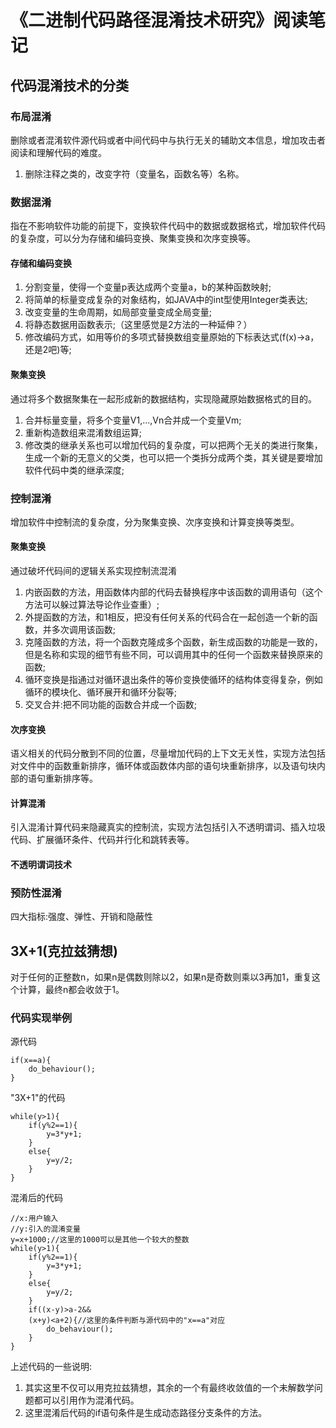 ﻿# 《二进制代码路径混淆技术研究》阅读笔记
## 代码混淆技术的分类
### 布局混淆
删除或者混淆软件源代码或者中间代码中与执行无关的辅助文本信息，增加攻击者阅读和理解代码的难度。
1. 删除注释之类的，改变字符（变量名，函数名等）名称。
### 数据混淆
指在不影响软件功能的前提下，变换软件代码中的数据或数据格式，增加软件代码的复杂度，可以分为存储和编码变换、聚集变换和次序变换等。
#### 存储和编码变换
1. 分割变量，使得一个变量p表达成两个变量a，b的某种函数映射;  
2. 将简单的标量变成复杂的对象结构，如JAVA中的int型使用Integer类表达;  
3. 改变变量的生命周期，如局部变量变成全局变量;  
4. 将静态数据用函数表示;（这里感觉是2方法的一种延伸？）  
5. 修改编码方式，如用等价的多项式替换数组变量原始的下标表达式(f(x)->a，还是2吧)等;
#### 聚集变换
通过将多个数据聚集在一起形成新的数据结构，实现隐藏原始数据格式的目的。
1. 合并标量变量，将多个变量V1,…,Vn合并成一个变量Vm;
2. 重新构造数组来混淆数组运算;
3. 修改类的继承关系也可以增加代码的复杂度，可以把两个无关的类进行聚集，生成一个新的无意义的父类，也可以把一个类拆分成两个类，其关键是要增加软件代码中类的继承深度;
### 控制混淆
增加软件中控制流的复杂度，分为聚集变换、次序变换和计算变换等类型。
#### 聚集变换
通过破坏代码间的逻辑关系实现控制流混淆
1. 内嵌函数的方法，用函数体内部的代码去替换程序中该函数的调用语句（这个方法可以躲过算法导论作业查重）;
2. 外提函数的方法，和1相反，把没有任何关系的代码合在一起创造一个新的函数，并多次调用该函数;
3. 克隆函数的方法，将一个函数克隆成多个函数，新生成函数的功能是一致的，但是名称和实现的细节有些不同，可以调用其中的任何一个函数来替换原来的函数;
4. 循环变换是指通过对循环退出条件的等价变换使循环的结构体变得复杂，例如循环的模块化、循环展开和循环分裂等;
5. 交叉合并:把不同功能的函数合并成一个函数;
#### 次序变换
语义相关的代码分散到不同的位置，尽量增加代码的上下文无关性，实现方法包括对文件中的函数重新排序，循环体或函数体内部的语句块重新排序，以及语句块内部的语句重新排序等。
#### 计算混淆
引入混淆计算代码来隐藏真实的控制流，实现方法包括引入不透明谓词、插入垃圾代码、扩展循环条件、代码并行化和跳转表等。
#### 不透明谓词技术
### 预防性混淆
四大指标:强度、弹性、开销和隐蔽性

## 3X+1(克拉兹猜想)
对于任何的正整数n，如果n是偶数则除以2，如果n是奇数则乘以3再加1，重复这个计算，最终n都会收敛于1。
### 代码实现举例
源代码
```
if(x==a){
	do_behaviour();
}
```
"3X+1"的代码
```
while(y>1){
	if(y%2==1){
		y=3*y+1;
	}
	else{
		y=y/2;
	}
}
```
混淆后的代码
```
//x:用户输入
//y:引入的混淆变量
y=x+1000;//这里的1000可以是其他一个较大的整数
while(y>1){
	if(y%2==1){
		y=3*y+1;
	}
	else{
		y=y/2;
	}
	if((x-y)>a-2&&
	(x+y)<a+2){//这里的条件判断与源代码中的"x==a"对应
		do_behaviour();
	}
}
```
上述代码的一些说明:    
1. 其实这里不仅可以用克拉兹猜想，其余的一个有最终收敛值的一个未解数学问题都可以引用作为混淆代码。  
2. 这里混淆后代码的if语句条件是生成动态路径分支条件的方法。



